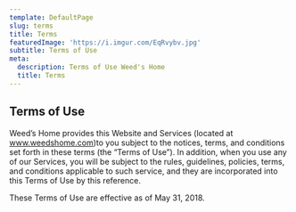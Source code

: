 ```yaml
---
template: DefaultPage
slug: terms
title: Terms
featuredImage: 'https://i.imgur.com/EqRvybv.jpg'
subtitle: Terms of Use
meta:
  description: Terms of Use Weed's Home
  title: Terms
---
```

<h2>Terms of Use</h2>

Weed’s Home provides this Website and Services (located at www.weedshome.com)to you subject to the notices, terms, and conditions set forth in these terms (the “Terms of Use”). In addition, when you use any of our Services, you will be subject to the rules, guidelines, policies, terms, and conditions applicable to such service, and they are incorporated into this Terms of Use by this reference.

These Terms of Use are effective as of May 31, 2018.